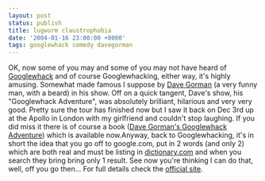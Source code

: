 ```yaml
---
layout: post
status: publish
title: lugworm claustrophobia
date: '2004-01-16 23:00:00 +0000'
tags: googlewhack comedy davegorman
---
```

OK, now some of you may and some of you may not have heard of [Googlewhack](http://www.googlewhack.com "Googlewhack") and of course Googlewhacking, either way, it's highly amusing. Somewhat made famous I suppose by [Dave Gorman](http://www.davegorman.com/googlewhack/index.html) (a very funny man, with a beard) in his show. Off on a quick tangent, Dave's show, his "Googlewhack Adventure", was absolutely brilliant, hilarious and very very good. Pretty sure the tour has finished now but I saw it back on Dec 3rd up at the Apollo in London with my girlfriend and couldn't stop laughing. If you did miss it there is of course a book ([Dave Gorman's Googlewhack Adventure](http://www.amazon.co.uk/exec/obidos/ASIN/0091891965/officehumour-21)) which is available now.Anyway, back to Googlewhacking, it's in short the idea that you go off to google.com, put in 2 words (and only 2) which are both real and must be listing in [dictionary.com](http://dictionary.com) and when you search they bring bring only 1 result. See now you're thinking I can do that, well, off you go then... For full details check the [official site](http://www.googlewhack.com).
